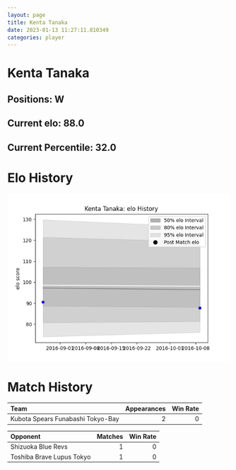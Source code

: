 ```yaml
---  
layout: page  
title: Kenta Tanaka  
date: 2023-01-13 11:27:11.810349  
categories: player  
---
```

# Kenta Tanaka

## Positions: W

## Current elo: 88.0

## Current Percentile: 32.0

# Elo History


![elo history](history_KentaTanaka.png)
# Match History


| Team                              |   Appearances |   Win Rate |
|:----------------------------------|--------------:|-----------:|
| Kubota Spears Funabashi Tokyo-Bay |             2 |          0 |

| Opponent                  |   Matches |   Win Rate |
|:--------------------------|----------:|-----------:|
| Shizuoka Blue Revs        |         1 |          0 |
| Toshiba Brave Lupus Tokyo |         1 |          0 |